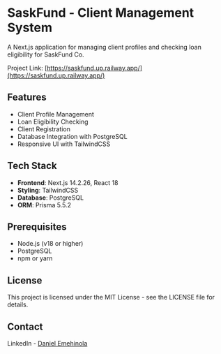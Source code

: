 # SaskFund - Client Management System

A Next.js application for managing client profiles and checking loan eligibility for SaskFund Co.

Project Link: [https://saskfund.up.railway.app/](https://saskfund.up.railway.app/)

## Features

- Client Profile Management
- Loan Eligibility Checking
- Client Registration
- Database Integration with PostgreSQL
- Responsive UI with TailwindCSS

## Tech Stack

- **Frontend**: Next.js 14.2.26, React 18
- **Styling**: TailwindCSS
- **Database**: PostgreSQL
- **ORM**: Prisma 5.5.2

## Prerequisites

- Node.js (v18 or higher)
- PostgreSQL
- npm or yarn

## License

This project is licensed under the MIT License - see the LICENSE file for details.

## Contact

LinkedIn - [Daniel Emehinola](https://linkedin.com/in/danielemehin/)
